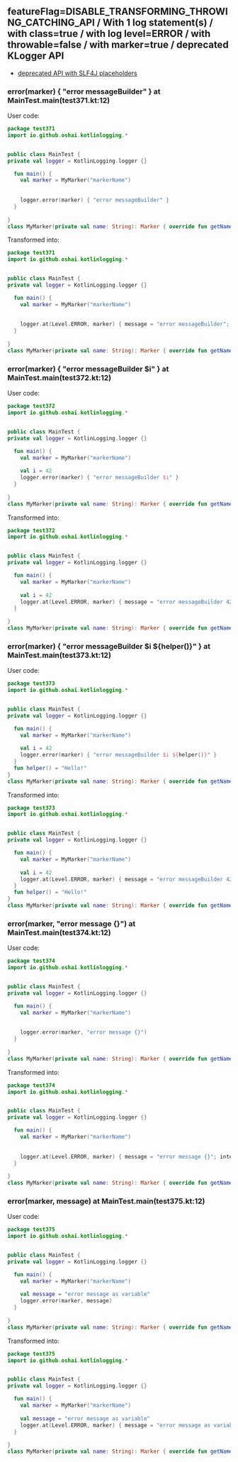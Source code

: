 ## featureFlag=DISABLE_TRANSFORMING_THROWING_CATCHING_API / With 1 log statement(s) / with class=true / with log level=ERROR / with throwable=false / with marker=true / deprecated KLogger API

* [deprecated API with SLF4J placeholders](deprecated-slf4j-placeholders.md)

###  error(marker) { "error messageBuilder" } at MainTest.main(test371.kt:12)

User code:
```kotlin
package test371
import io.github.oshai.kotlinlogging.*


public class MainTest {
private val logger = KotlinLogging.logger {}

  fun main() {
    val marker = MyMarker("markerName")
    
    
    logger.error(marker) { "error messageBuilder" }
  }
  
}
class MyMarker(private val name: String): Marker { override fun getName() = name }

```
  
Transformed into:
```kotlin
package test371
import io.github.oshai.kotlinlogging.*


public class MainTest {
private val logger = KotlinLogging.logger {}

  fun main() {
    val marker = MyMarker("markerName")
    
    
    logger.at(Level.ERROR, marker) { message = "error messageBuilder"; internalCompilerData = KLoggingEventBuilder.InternalCompilerData(messageTemplate = ""error messageBuilder"", className = "test371.MainTest", methodName = "main", fileName = "test371.kt", lineNumber = 12)
  }
  
}
class MyMarker(private val name: String): Marker { override fun getName() = name }

```

###  error(marker) { "error messageBuilder $i" } at MainTest.main(test372.kt:12)

User code:
```kotlin
package test372
import io.github.oshai.kotlinlogging.*


public class MainTest {
private val logger = KotlinLogging.logger {}

  fun main() {
    val marker = MyMarker("markerName")
    
    val i = 42
    logger.error(marker) { "error messageBuilder $i" }
  }
  
}
class MyMarker(private val name: String): Marker { override fun getName() = name }

```
  
Transformed into:
```kotlin
package test372
import io.github.oshai.kotlinlogging.*


public class MainTest {
private val logger = KotlinLogging.logger {}

  fun main() {
    val marker = MyMarker("markerName")
    
    val i = 42
    logger.at(Level.ERROR, marker) { message = "error messageBuilder 42"; internalCompilerData = KLoggingEventBuilder.InternalCompilerData(messageTemplate = ""error messageBuilder $i"", className = "test372.MainTest", methodName = "main", fileName = "test372.kt", lineNumber = 12)
  }
  
}
class MyMarker(private val name: String): Marker { override fun getName() = name }

```

###  error(marker) { "error messageBuilder $i ${helper()}" } at MainTest.main(test373.kt:12)

User code:
```kotlin
package test373
import io.github.oshai.kotlinlogging.*


public class MainTest {
private val logger = KotlinLogging.logger {}

  fun main() {
    val marker = MyMarker("markerName")
    
    val i = 42
    logger.error(marker) { "error messageBuilder $i ${helper()}" }
  }
  fun helper() = "Hello!"
}
class MyMarker(private val name: String): Marker { override fun getName() = name }

```
  
Transformed into:
```kotlin
package test373
import io.github.oshai.kotlinlogging.*


public class MainTest {
private val logger = KotlinLogging.logger {}

  fun main() {
    val marker = MyMarker("markerName")
    
    val i = 42
    logger.at(Level.ERROR, marker) { message = "error messageBuilder 42 Hello!"; internalCompilerData = KLoggingEventBuilder.InternalCompilerData(messageTemplate = ""error messageBuilder $i ${helper()}"", className = "test373.MainTest", methodName = "main", fileName = "test373.kt", lineNumber = 12)
  }
  fun helper() = "Hello!"
}
class MyMarker(private val name: String): Marker { override fun getName() = name }

```

###  error(marker, "error message {}") at MainTest.main(test374.kt:12)

User code:
```kotlin
package test374
import io.github.oshai.kotlinlogging.*


public class MainTest {
private val logger = KotlinLogging.logger {}

  fun main() {
    val marker = MyMarker("markerName")
    
    
    logger.error(marker, "error message {}")
  }
  
}
class MyMarker(private val name: String): Marker { override fun getName() = name }

```
  
Transformed into:
```kotlin
package test374
import io.github.oshai.kotlinlogging.*


public class MainTest {
private val logger = KotlinLogging.logger {}

  fun main() {
    val marker = MyMarker("markerName")
    
    
    logger.at(Level.ERROR, marker) { message = "error message {}"; internalCompilerData = KLoggingEventBuilder.InternalCompilerData(messageTemplate = ""error message {}"", className = "test374.MainTest", methodName = "main", fileName = "test374.kt", lineNumber = 12)
  }
  
}
class MyMarker(private val name: String): Marker { override fun getName() = name }

```

###  error(marker, message) at MainTest.main(test375.kt:12)

User code:
```kotlin
package test375
import io.github.oshai.kotlinlogging.*


public class MainTest {
private val logger = KotlinLogging.logger {}

  fun main() {
    val marker = MyMarker("markerName")
    
    val message = "error message as variable"
    logger.error(marker, message)
  }
  
}
class MyMarker(private val name: String): Marker { override fun getName() = name }

```
  
Transformed into:
```kotlin
package test375
import io.github.oshai.kotlinlogging.*


public class MainTest {
private val logger = KotlinLogging.logger {}

  fun main() {
    val marker = MyMarker("markerName")
    
    val message = "error message as variable"
    logger.at(Level.ERROR, marker) { message = "error message as variable"; internalCompilerData = KLoggingEventBuilder.InternalCompilerData(messageTemplate = "message", className = "test375.MainTest", methodName = "main", fileName = "test375.kt", lineNumber = 12)
  }
  
}
class MyMarker(private val name: String): Marker { override fun getName() = name }

```
